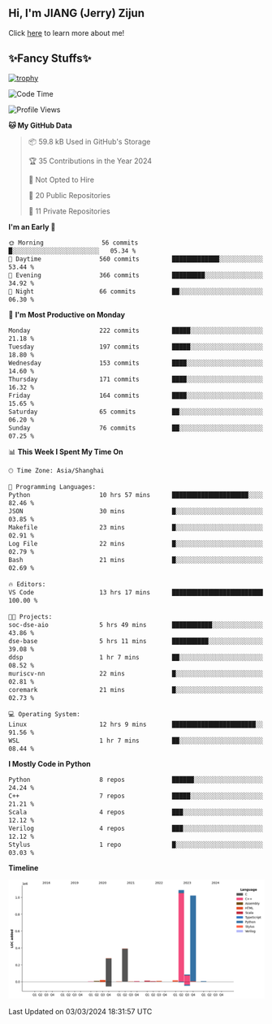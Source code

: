## Hi, I'm JIANG (Jerry) Zijun

Click [here](https://jzjerry.github.io/about/) to learn more about me!

## ✨Fancy Stuffs✨
[![trophy](https://github-profile-trophy.vercel.app/?username=jzjerry&theme=onedark)](https://github.com/ryo-ma/github-profile-trophy)
<!--START_SECTION:waka-->
![Code Time](http://img.shields.io/badge/Code%20Time-275%20hrs%2051%20mins-blue)

![Profile Views](http://img.shields.io/badge/Profile%20Views-1-blue)

**🐱 My GitHub Data** 

> 📦 59.8 kB Used in GitHub's Storage 
 > 
> 🏆 35 Contributions in the Year 2024
 > 
> 🚫 Not Opted to Hire
 > 
> 📜 20 Public Repositories 
 > 
> 🔑 11 Private Repositories 
 > 
**I'm an Early 🐤** 

```text
🌞 Morning                56 commits          █░░░░░░░░░░░░░░░░░░░░░░░░   05.34 % 
🌆 Daytime                560 commits         █████████████░░░░░░░░░░░░   53.44 % 
🌃 Evening                366 commits         █████████░░░░░░░░░░░░░░░░   34.92 % 
🌙 Night                  66 commits          ██░░░░░░░░░░░░░░░░░░░░░░░   06.30 % 
```
📅 **I'm Most Productive on Monday** 

```text
Monday                   222 commits         █████░░░░░░░░░░░░░░░░░░░░   21.18 % 
Tuesday                  197 commits         █████░░░░░░░░░░░░░░░░░░░░   18.80 % 
Wednesday                153 commits         ████░░░░░░░░░░░░░░░░░░░░░   14.60 % 
Thursday                 171 commits         ████░░░░░░░░░░░░░░░░░░░░░   16.32 % 
Friday                   164 commits         ████░░░░░░░░░░░░░░░░░░░░░   15.65 % 
Saturday                 65 commits          ██░░░░░░░░░░░░░░░░░░░░░░░   06.20 % 
Sunday                   76 commits          ██░░░░░░░░░░░░░░░░░░░░░░░   07.25 % 
```


📊 **This Week I Spent My Time On** 

```text
🕑︎ Time Zone: Asia/Shanghai

💬 Programming Languages: 
Python                   10 hrs 57 mins      █████████████████████░░░░   82.46 % 
JSON                     30 mins             █░░░░░░░░░░░░░░░░░░░░░░░░   03.85 % 
Makefile                 23 mins             █░░░░░░░░░░░░░░░░░░░░░░░░   02.91 % 
Log File                 22 mins             █░░░░░░░░░░░░░░░░░░░░░░░░   02.79 % 
Bash                     21 mins             █░░░░░░░░░░░░░░░░░░░░░░░░   02.69 % 

🔥 Editors: 
VS Code                  13 hrs 17 mins      █████████████████████████   100.00 % 

🐱‍💻 Projects: 
soc-dse-aio              5 hrs 49 mins       ███████████░░░░░░░░░░░░░░   43.86 % 
dse-base                 5 hrs 11 mins       ██████████░░░░░░░░░░░░░░░   39.08 % 
ddsp                     1 hr 7 mins         ██░░░░░░░░░░░░░░░░░░░░░░░   08.52 % 
muriscv-nn               22 mins             █░░░░░░░░░░░░░░░░░░░░░░░░   02.81 % 
coremark                 21 mins             █░░░░░░░░░░░░░░░░░░░░░░░░   02.73 % 

💻 Operating System: 
Linux                    12 hrs 9 mins       ███████████████████████░░   91.56 % 
WSL                      1 hr 7 mins         ██░░░░░░░░░░░░░░░░░░░░░░░   08.44 % 
```

**I Mostly Code in Python** 

```text
Python                   8 repos             ██████░░░░░░░░░░░░░░░░░░░   24.24 % 
C++                      7 repos             █████░░░░░░░░░░░░░░░░░░░░   21.21 % 
Scala                    4 repos             ███░░░░░░░░░░░░░░░░░░░░░░   12.12 % 
Verilog                  4 repos             ███░░░░░░░░░░░░░░░░░░░░░░   12.12 % 
Stylus                   1 repo              █░░░░░░░░░░░░░░░░░░░░░░░░   03.03 % 
```



**Timeline**

![Lines of Code chart](https://raw.githubusercontent.com/Jzjerry/Jzjerry/main/assets/bar_graph.png)


 Last Updated on 03/03/2024 18:31:57 UTC
<!--END_SECTION:waka-->
